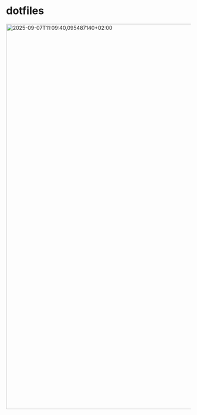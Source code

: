 # dotfiles
<img width="1680" height="1050" alt="2025-09-07T11:09:40,095487140+02:00" src="https://github.com/user-attachments/assets/9a8b3fdf-44f3-490a-9470-e714c6dcad0e" />
